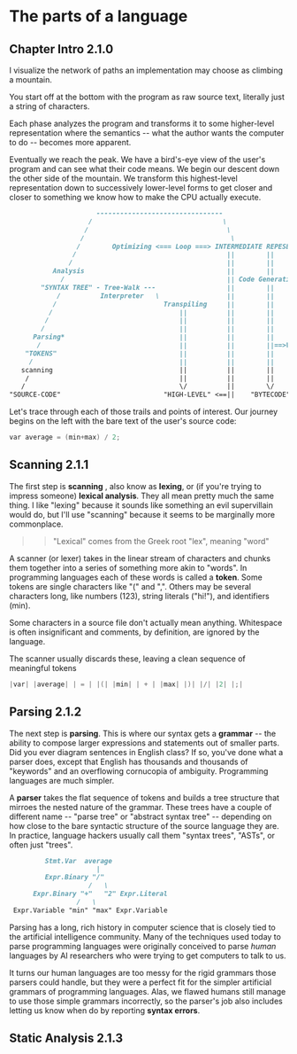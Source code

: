 # The parts of a language

## Chapter Intro 2.1.0

I visualize the network of paths an implementation may choose as climbing a mountain.

You start off at the bottom with the program as raw source text, literally just a string of characters.

Each phase analyzes the program and transforms it to some higher-level representation where the semantics -- what the author wants the computer to do -- becomes more apparent.

Eventually we reach the peak. We have a bird's-eye view of the user's program and can see what their code means. We begin our descent down the other side of the mountain. We transform this highest-level representation down to successively lower-level forms to get closer and closer to something we know how to make the CPU actually execute.

```md
                      --------------------------------
                    /                                 \
                   /                                   \
                  /                                     \
                 /        Optimizing <=== Loop ===> INTERMEDIATE REPESENTATION(S)
                /                                      ||        ||           \
               /                                       ||        ||            \
           Analysis                                    ||        ||             \
             /                                         || Code Generation =====> \
        "SYNTAX TREE" - Tree-Walk ---                  ||        ||               \
            /          Interpreter   \                 ||        ||                \
           /                           Transpiling     ||        ||                 \
          /                                ||          ||        ||                  \
         /                                 ||          ||        ||                   \
        /                                  ||          ||        ||                    \
      Parsing*                             ||          ||        ||                     \
       /                                   ||          ||        ||==>VIRTUAL MACHINE<== \
    "TOKENS"                               ||          ||        ||                       \
     /                                     ||          ||        ||                       ||
   scanning                                ||          ||        ||                       ||
    /                                      ||          ||        ||                       ||
   /                                       \/          ||        \/                       \/
"SOURCE-CODE"                          "HIGH-LEVEL" <==||    "BYTECODE"            "MACHINE CODE"
```

Let's trace through each of those trails and points of interest. Our journey begins on the left with the bare text of the user's source code:
```c
var average = (min+max) / 2;
```

## Scanning 2.1.1

The first step is **scanning** , also know as **lexing**, or (if you're trying to impress someone) **lexical analysis**. They all mean pretty much the same thing. I like "lexing" because it sounds like something an evil supervillain would do, but I'll use "scanning" because it seems to be marginally more commonplace.
>> "Lexical" comes from the Greek root "lex", meaning "word"

A scanner (or lexer) takes in the linear stream of characters and chunks them together into a series of something  more akin to "words". In programming languages each of these words is called a **token**. Some tokens are single characters like "(" and ",". Others may be several characters long, like numbers (123), string literals ("hi!"), and identifiers (min).

Some characters in a source file don't actually mean anything. Whitespace is often insignificant and comments, by definition, are ignored by the language.

The scanner usually discards these, leaving a clean sequence of meaningful tokens

```c
|var| |average| | = | |(| |min| | + | |max| |)| |/| |2| |;|
```

## Parsing 2.1.2

The next step is **parsing**. This is where our syntax gets a **grammar** -- the ability to compose larger expressions and statements out of smaller parts. Did you ever diagram sentences in English class? If so, you've done what a parser does, except that English has thousands and thousands of "keywords" and an overflowing cornucopia of ambiguity. Programming languages are much simpler.

A **parser** takes the flat sequence of tokens and builds a tree structure that mirroes the nested nature of the grammar. These trees have a couple of different name -- "parse tree" or "abstract syntax tree" -- depending on how close to the bare syntactic structure of the source language they are. In practice, language hackers usually call them "syntax trees", "ASTs", or often just "trees".

```md
         Stmt.Var  average
                      | 
         Expr.Binary "/"
                    /   \
      Expr.Binary "+"   "2" Expr.Literal
                 /   \
 Expr.Variable "min" "max" Expr.Variable
```
Parsing has a long, rich history in computer science that is closely tied to the artificial intelligence community. Many of the techniques used today to parse programming languages were originally conceived to parse *human* languages by AI researchers who were trying to get computers to talk to us.

It turns our human languages are too messy for the rigid grammars those parsers could handle, but they were a perfect fit for the simpler artificial grammars of programming languages. Alas, we flawed humans still manage to use those simple grammars incorrectly, so the parser's job also includes letting us know when do by reporting **syntax errors**.

## Static Analysis 2.1.3


